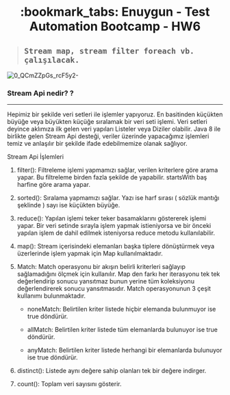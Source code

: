 <h1 align="center"> :bookmark_tabs: Enuygun - Test Automation Bootcamp - HW6 </h1>
 

> ##  ```Stream map, stream filter foreach vb. çalışılacak.  ```



 ![0_QCmZZpGs_rcF5y2-](https://user-images.githubusercontent.com/102550569/184213834-657b8456-a054-4aad-96a8-335c1b8881ab.jpg)
 
### **Stream Api nedir? ?**
---
Hepimiz bir şekilde veri setleri ile işlemler yapıyoruz. En basitinden küçükten büyüğe veya büyükten küçüğe sıralamak bir veri seti işlemi. Veri setleri deyince aklımıza ilk gelen veri yapıları Listeler veya Diziler olabilir. Java 8 ile birlikte gelen Stream Api desteği, veriler üzerinde yapacağımız işlemleri temiz ve anlaşılır bir şekilde ifade edebilmemize olanak sağlıyor.


Stream Api İşlemleri

1. filter(): Filtreleme işlemi yapmamızı sağlar, verilen kriterlere göre arama yapar. Bu filtreleme birden fazla şekilde de yapabilir. startsWith baş harfine göre arama yapar.


2. sorted(): Sıralama yapmamızı sağlar. Yazı ise harf sırası ( sözlük mantığı şeklinde ) sayı ise küçükten büyüğe.


3. reduce(): Yapılan işlemi teker teker basamaklarını göstererek işlemi yapar. Bir veri setinde sırayla işlem yapmak istieniyorsa ve bir önceki yapılan işlem de dahil edilmek isteniyorsa reduce metodu kullanılabilir. 


4. map(): Stream içerisindeki elemanları başka tiplere dönüştürmek veya üzerlerinde işlem yapmak için Map kullanılmaktadır.


5. Match: Match operasyonu bir akışın belirli kriterleri sağlayıp sağlamadığını ölçmek için kullanılır. Map den farkı her iterasyonu tek tek değerlendirip sonucu yansıtmaz bunun yerine tüm koleksiyonu değerlendirerek sonucu yansıtmasıdır. Match operasyonunun 3 çeşit kullanımı bulunmaktadır.

   - noneMatch: Belirtilen kriter listede hiçbir elemanda bulunmuyor ise true döndürür.

   - allMatch: Belirtilen kriter listede tüm elemanlarda bulunuyor ise true döndürür.

   - anyMatch: Belirtilen kriter listede herhangi bir elemanlarda bulunuyor ise true döndürür. 

6. distinct(): Listede aynı değere sahip olanları tek bir değere indirger.


7. count(): Toplam veri sayısını gösterir.


